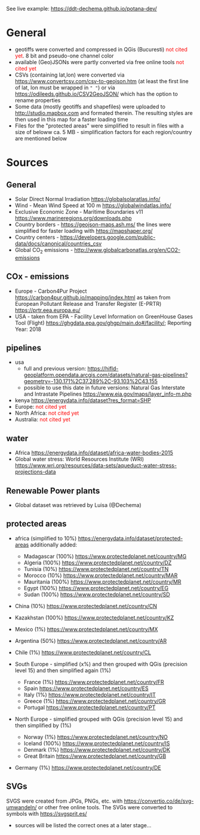 See live example: https://ddt-dechema.github.io/potana-dev/

# General
* geotiffs were converted and compressed in QGis (Bucuresti) <span style="color:red">not cited yet</span>. 
8 bit and pseudo-one channel color
* available (Geo)JSONs were partly converted via free online tools <span style="color:red">not cited yet</span>
* CSVs (containing lat,lon) were converted via https://www.convertcsv.com/csv-to-geojson.htm (at least the first line of lat, lon must be wrapped in `" "`) or via https://odileeds.github.io/CSV2GeoJSON/ which has the option to rename properties
* Some data (mostly geotiffs and shapefiles) were uploaded to http://studio.mapbox.com and formated therein. The resulting styles are then used in this map for a faster loading time
* Files for the "protected areas" were simplified to result in files with a size of beloww ca. 5 MB - simplification factors for each region/country are mentioned below

# Sources
## General
* Solar Direct Normal Irradiation https://globalsolaratlas.info/
* Wind - Mean Wind Speed at 100 m https://globalwindatlas.info/
* Exclusive Economic Zone - Maritime Boundaries v11 https://www.marineregions.org/downloads.php
* Country borders - https://geojson-maps.ash.ms/
the lines were simplified for faster loading with https://mapshaper.org/  
* Country centers - https://developers.google.com/public-data/docs/canonical/countries_csv
* Global CO<sub>2</sub> emissions - http://www.globalcarbonatlas.org/en/CO2-emissions

## COx - emissions 
* Europe - Carbon4Pur Project https://carbon4pur.github.io/mapping/index.html
as taken from European Pollutant Release and Transfer Register (E-PRTR) https://prtr.eea.europa.eu/
* USA - taken from EPA - Facility Level Information on GreenHouse Gases Tool (Flight) https://ghgdata.epa.gov/ghgp/main.do#/facility/; Reporting Year: 2018

## pipelines
* usa 
  * full and previous version: https://hifld-geoplatform.opendata.arcgis.com/datasets/natural-gas-pipelines?geometry=-130.171%2C37.289%2C-93.103%2C43.155
  * possible to use this date in future versions: 
  Natural Gas Interstate and Intrastate Pipelines https://www.eia.gov/maps/layer_info-m.php
* kenya https://energydata.info/dataset?res_format=SHP
* Europe: <span style="color:red">not cited yet</span>
* North Africa: <span style="color:red">not cited yet</span>
* Australia: <span style="color:red">not cited yet</span>


## water
* Africa https://energydata.info/dataset/africa-water-bodies-2015
* Global water stress: World Resources Institute (WRI) https://www.wri.org/resources/data-sets/aqueduct-water-stress-projections-data

## Renewable Power plants
* Global dataset was retrieved by Luisa (@Dechema)

## protected areas
* africa (simplified to 10%) https://energydata.info/dataset/protected-areas 
additionally added: 
  * Madagascar (100%) https://www.protectedplanet.net/country/MG
  * Algeria (100%) https://www.protectedplanet.net/country/DZ
  * Tunisia (10%) https://www.protectedplanet.net/country/TN
  * Morocco (10%)  https://www.protectedplanet.net/country/MAR
  * Mauritania (100%) https://www.protectedplanet.net/country/MR
  * Egypt (100%) https://www.protectedplanet.net/country/EG
  * Sudan (100%) https://www.protectedplanet.net/country/SD

* China (10%) https://www.protectedplanet.net/country/CN
* Kazakhstan (100%) https://www.protectedplanet.net/country/KZ
* Mexico (1%) https://www.protectedplanet.net/country/MX
* Argentina (50%) https://www.protectedplanet.net/country/AR
* Chile (1%) https://www.protectedplanet.net/country/CL
* South Europe - simplified (x%) and then grouped with QGis (precision level 15) and then simplified again (1%)
  * France (1%) https://www.protectedplanet.net/country/FR
  * Spain https://www.protectedplanet.net/country/ES
  * Italy (1%) https://www.protectedplanet.net/country/IT
  * Greece (1%) https://www.protectedplanet.net/country/GR
  * Portugal https://www.protectedplanet.net/country/PT
* North Europe - simplified grouped with QGis (precision level 15) and then simplified by (1%)
  * Norway (1%) https://www.protectedplanet.net/country/NO
  * Iceland (100%) https://www.protectedplanet.net/country/IS
  * Denmark (1%) https://www.protectedplanet.net/country/DK
  * Great Britain https://www.protectedplanet.net/country/GB 
* Germany (1%) https://www.protectedplanet.net/country/DE



## SVGs
SVGS were created from JPGs, PNGs, etc. with https://convertio.co/de/svg-umwandeln/ or other free online tools.
The SVGs were converted to symbols with  https://svgsprit.es/
* sources will be listed the correct ones at a later stage...